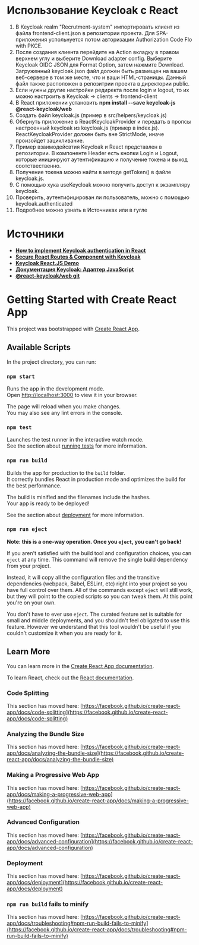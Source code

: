 # Использование Keycloak с React
1. В Keycloak realm "Recrutment-system" импортировать клиент из файла frontend-client.json в репозитории проекта. Для SPA-приложения успольнуется потом авторизации Authorization Code Flo with PKCE.
2. После создания клиента перейдите на Action вкладку в правом верхнем углу и выберите Download adapter config. Выберите Keycloak OIDC JSON для Format Option, затем нажмите Download. Загруженный keycloak.json файл должен быть размещен на вашем веб-сервере в том же месте, что и ваши HTML-страницы. Данный файл также расположен в репозитрии проекта в директории public.
3. Если нужны другие настройки редиректа после login и logout, то их можно настроить в Keycloak -> clients -> frontend-client
4. В React приложении установить <b>npm install --save keycloak-js @react-keycloak/web</b>
5. Создать файл keycloak.js (пример в src/helpers/keycloak.js)
6. Обернуть приложение в ReactKeycloakProvider и передать в пропсы настроенный keycloak из keycloak.js (пример в index.js). ReactKeycloakProvider должен быть вне StrictMode, иначе произойдет зацикливание.
7. Пример взаимодейсвтия Keycloak и React представлен в репозитории. В компоненте Header есть кнопки Login и Logout, которые инициируют аутентификацию и получение токена и выход соотствественно.
8. Получение токена можно найти в методе getToken() в файле keycloak.js.
9. С помощью хука useKeycloak можно получить доступ к экзампляру keycloak.
10. Проверить, аутентифицирован ли пользователь, можно с помощью keycloak.authenticated
11. Подробнее можно узнать в Источниках или в гугле

# Источники
<ul>
  <li><a href="https://blog.logrocket.com/implement-keycloak-authentication-react/"><b>How to implement Keycloak authentication in React</b></a></li>
  <li><a href="https://cagline.medium.com/authenticate-and-authorize-react-routes-component-with-keycloak-666e85662636"><b>Secure React Routes & Component with Keycloak</b></a></li>
  <li><a href="https://github.com/dasniko/keycloak-reactjs-demo"><b>Keycloak React.JS Demo</b></a></li>
  <li><a href="https://www.keycloak.org/docs/latest/securing_apps/index.html#_javascript_adapter"><b>Документация Keycloak: Адаптер JavaScript</b></a></li>
  <li><a href="https://github.com/react-keycloak/react-keycloak/blob/master/packages/web/README.md"><b>@react-keycloak/web git</b></a></li>
</ul>

# Getting Started with Create React App

This project was bootstrapped with [Create React App](https://github.com/facebook/create-react-app).

## Available Scripts

In the project directory, you can run:

### `npm start`

Runs the app in the development mode.\
Open [http://localhost:3000](http://localhost:3000) to view it in your browser.

The page will reload when you make changes.\
You may also see any lint errors in the console.

### `npm test`

Launches the test runner in the interactive watch mode.\
See the section about [running tests](https://facebook.github.io/create-react-app/docs/running-tests) for more information.

### `npm run build`

Builds the app for production to the `build` folder.\
It correctly bundles React in production mode and optimizes the build for the best performance.

The build is minified and the filenames include the hashes.\
Your app is ready to be deployed!

See the section about [deployment](https://facebook.github.io/create-react-app/docs/deployment) for more information.

### `npm run eject`

**Note: this is a one-way operation. Once you `eject`, you can't go back!**

If you aren't satisfied with the build tool and configuration choices, you can `eject` at any time. This command will remove the single build dependency from your project.

Instead, it will copy all the configuration files and the transitive dependencies (webpack, Babel, ESLint, etc) right into your project so you have full control over them. All of the commands except `eject` will still work, but they will point to the copied scripts so you can tweak them. At this point you're on your own.

You don't have to ever use `eject`. The curated feature set is suitable for small and middle deployments, and you shouldn't feel obligated to use this feature. However we understand that this tool wouldn't be useful if you couldn't customize it when you are ready for it.

## Learn More

You can learn more in the [Create React App documentation](https://facebook.github.io/create-react-app/docs/getting-started).

To learn React, check out the [React documentation](https://reactjs.org/).

### Code Splitting

This section has moved here: [https://facebook.github.io/create-react-app/docs/code-splitting](https://facebook.github.io/create-react-app/docs/code-splitting)

### Analyzing the Bundle Size

This section has moved here: [https://facebook.github.io/create-react-app/docs/analyzing-the-bundle-size](https://facebook.github.io/create-react-app/docs/analyzing-the-bundle-size)

### Making a Progressive Web App

This section has moved here: [https://facebook.github.io/create-react-app/docs/making-a-progressive-web-app](https://facebook.github.io/create-react-app/docs/making-a-progressive-web-app)

### Advanced Configuration

This section has moved here: [https://facebook.github.io/create-react-app/docs/advanced-configuration](https://facebook.github.io/create-react-app/docs/advanced-configuration)

### Deployment

This section has moved here: [https://facebook.github.io/create-react-app/docs/deployment](https://facebook.github.io/create-react-app/docs/deployment)

### `npm run build` fails to minify

This section has moved here: [https://facebook.github.io/create-react-app/docs/troubleshooting#npm-run-build-fails-to-minify](https://facebook.github.io/create-react-app/docs/troubleshooting#npm-run-build-fails-to-minify)

